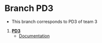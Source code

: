 # Branch PD3
- This branch corresponds to PD3 of team 3
1. **[PD3](https://github.com/Chayy80/Repostorio-Equipo-3/tree/PD3/PD3)**  
   - [Documentation](https://github.com/Chayy80/Repostorio-Equipo-3/blob/PD3/PD3/Documentaci%C3%B3n.md)
